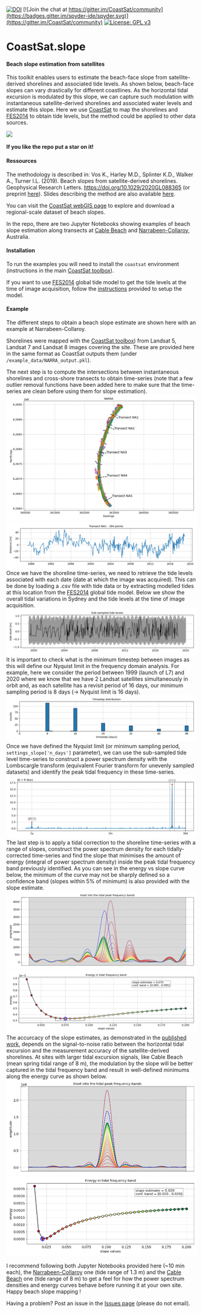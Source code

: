 
[![DOI](https://zenodo.org/badge/DOI/10.5281/zenodo.3872442.svg)](https://doi.org/10.5281/zenodo.3872442)
[![Join the chat at https://gitter.im/CoastSat/community](https://badges.gitter.im/spyder-ide/spyder.svg)](https://gitter.im/CoastSat/community)
[![License: GPL v3](https://img.shields.io/badge/License-GPLv3-blue.svg)](https://www.gnu.org/licenses/gpl-3.0)


# CoastSat.slope
#### Beach slope estimation from satellites
This toolkit enables users to estimate the beach-face slope from satellite-derived shorelines and associated tide levels. As shown below, beach-face slopes can vary drastically for different coastlines. As the horizontal tidal excursion is modulated by this slope, we can capture such modulation with instantaneous satellite-derived shorelines and associated water levels and estimate this slope. Here we use [CoastSat](https://github.com/kvos/CoastSat) to map the shorelines and [FES2014](https://www.aviso.altimetry.fr/es/data/products/auxiliary-products/global-tide-fes/description-fes2014.html) to obtain tide levels, but the method could be applied to other data sources.

![](./doc/intro_fig1.jpg)

**If you like the repo put a star on it!**
#### Ressources
The methodology is described in: Vos K., Harley M.D., Splinter K.D., Walker A., Turner I.L. (2019). Beach slopes from satellite-derived shorelines. Geophysical Research Letters. https://doi.org/10.1029/2020GL088365 (or preprint [here](https://www.essoar.org/doi/10.1002/essoar.10502903.1)). Slides describing the method are also available [here](https://www.slideshare.net/KilianVos/beach-slopes-from-satellite-shorelines-coast2coast-presentation).

You can visit the [CoastSat webGIS page](http://coastsat.wrl.unsw.edu.au/) to explore and download a regional-scale dataset of beach slopes.

In the repo, there are two Jupyter Notebooks showing examples of beach slope estimation along transects at [Cable Beach](https://github.com/kvos/CoastSat.slope/blob/master/example_slope_Cable_beach.ipynb) and [Narrabeen-Collaroy](https://github.com/kvos/CoastSat.slope/blob/master/example_slope_Narrabeen.ipynb), Australia.

#### Installation

To run the examples you will need to install the `coastsat` environment (instructions in the main [CoastSat toolbox](https://github.com/kvos/CoastSat)).

If you want to use [FES2014](https://www.aviso.altimetry.fr/es/data/products/auxiliary-products/global-tide-fes/description-fes2014.html) global tide model to get the tide levels at the time of image acquisition, follow the [instructions](https://github.com/kvos/CoastSat.slope/blob/master/doc/FES2014_installation.md) provided to setup the model.

#### Example

The different steps to obtain a beach slope estimate are shown here with an example at Narrabeen-Collaroy.

Shorelines were mapped with the [CoastSat toolbox](https://github.com/kvos/CoastSat)) from Landsat 5, Landsat 7 and Landsat 8 images covering the site. These are provided here in the same format as CoastSat outputs them (under `/example_data/NARRA_output.pkl`).

The next step is to compute the intersections between instantaneous shorelines and cross-shore transects to obtain time-series (note that a few outlier removal functions have been added here to make sure that the time-series are clean before using them for slope estimation).
![](./doc/shorelines.png)
![](./doc/time_series_NA1.png)
Once we have the shoreline time-series, we need to retrieve the tide levels associated with each date (date at which the image was acquired). This can be done by loading a .csv file with tide data or by extracting modelled tides at this location from the [FES2014](https://www.aviso.altimetry.fr/es/data/products/auxiliary-products/global-tide-fes/description-fes2014.html) global tide model. Below we show the overall tidal variations in Sydney and the tide levels at the time of image acquisition.
![](./doc/sampled_tides.png)
It is important to check what is the minimum timestep between images as this will define our Nyquist limit in the frequency domain analysis. For example, here we consider the period between 1999 (launch of L7) and 2020 where we know that we have 2 Landsat satellites simultaneously in orbit and, as each satellite has a revisit period of 16 days, our minimum sampling period is 8 days (-> Nyquist limit is 16 days).  
![](./doc/time_step.png)
Once we have defined the Nyquist limit (or minimum sampling period, `settings_slope['n_days']` parameter), we can use the sub-sampled tide level time-series to construct a power spectrum density with the Lombscargle transform (equivalent Fourier transform for unevenly sampled datasets) and identify the peak tidal frequency in these time-series.
![](./doc/peak_tidal_freq.png)
The last step is to apply a tidal correction to the shoreline time-series with a range of slopes, construct the power spectrum density for each tidally-corrected time-series and find the slope that minimises the amount of energy (integral of power spectrum density) inside the peak tidal frequency band previously identified. As you can see in the energy vs slope curve below, the minimum of the curve may not be sharply defined so a confidence band (slopes within 5% of minimum) is also provided with the slope estimate.  
![](./doc/spectrum_NA1.png)
![](./doc/energy_curve_NA1.png)
The accurcacy of the slope estimates, as demonstrated in the [published work](https://doi.org/10.1029/2020GL088365), depends on the signal-to-noise ratio between the horizontal tidal excursion and the measurement accuracy of the satellite-derived shorelines. At sites with larger tidal excursion signals, like Cable Beach (mean spring tidal range of 8 m), the modulation by the slope will be better captured in the tidal frequency band and result in well-defined minimums along the energy curve as shown below.
![](./doc/spectrum_Cable5.png)
![](./doc/energy_curve_Cable5.png)

I recommend following both Jupyter Notebooks provided here (~10 min each), the [Narrabeen-Collaroy](https://github.com/kvos/CoastSat.slope/blob/master/example_slope_Narrabeen.ipynb) one (tide range of 1.3 m) and the [Cable Beach](https://github.com/kvos/CoastSat.slope/blob/master/example_slope_Cable_beach.ipynb) one (tide range of 8 m) to get a feel for how the power spectrum densities and energy curves behave before running it at your own site. 
Happy beach slope mapping !

Having a problem? Post an issue in the [Issues page](https://github.com/kvos/CoastSat.slope/issues) (please do not email).
